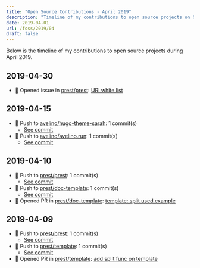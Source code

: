 ```yaml
---
title: "Open Source Contributions - April 2019"
description: "Timeline of my contributions to open source projects on GitHub during April 2019."
date: 2019-04-01
url: /foss/2019/04
draft: false
---
```


Below is the timeline of my contributions to open source projects during April 2019.

## 2019-04-30

- 🐛 Opened issue in [prest/prest](https://github.com/prest/prest): [URI white list](https://github.com/prest/prest/issues/354)

## 2019-04-15

- 🔨 Push to [avelino/hugo-theme-sarah](https://github.com/avelino/hugo-theme-sarah): 1 commit(s)
  - [See commit](https://github.com/avelino/hugo-theme-sarah/commits/main/?author=avelino&since=2019-04-15&until=2019-04-15)
- 🔨 Push to [avelino/avelino.run](https://github.com/avelino/avelino.run): 1 commit(s)
  - [See commit](https://github.com/avelino/avelino.run/commits/main/?author=avelino&since=2019-04-15&until=2019-04-15)

## 2019-04-10

- 🔨 Push to [prest/prest](https://github.com/prest/prest): 1 commit(s)
  - [See commit](https://github.com/prest/prest/commits/main/?author=avelino&since=2019-04-10&until=2019-04-10)
- 🔨 Push to [prest/doc-template](https://github.com/prest/doc-template): 1 commit(s)
  - [See commit](https://github.com/prest/doc-template/commits/main/?author=avelino&since=2019-04-10&until=2019-04-10)
- 🔀 Opened PR in [prest/doc-template](https://github.com/prest/doc-template): [template: split used example](https://github.com/prest/doc-template/pull/28)

## 2019-04-09

- 🔨 Push to [prest/prest](https://github.com/prest/prest): 1 commit(s)
  - [See commit](https://github.com/prest/prest/commits/main/?author=avelino&since=2019-04-09&until=2019-04-09)
- 🔨 Push to [prest/template](https://github.com/prest/template): 1 commit(s)
  - [See commit](https://github.com/prest/template/commits/main/?author=avelino&since=2019-04-09&until=2019-04-09)
- 🔀 Opened PR in [prest/template](https://github.com/prest/template): [add split func on template](https://github.com/prest/template/pull/5)

